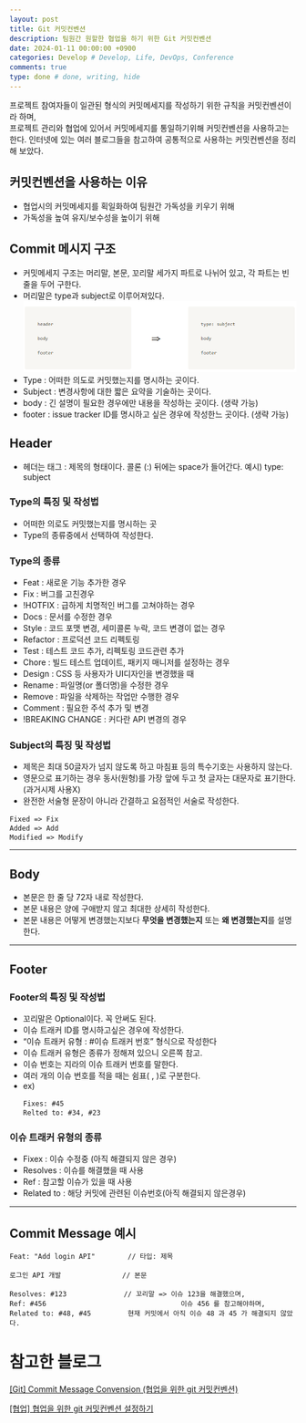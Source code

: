 ```yaml
---
layout: post
title: Git 커밋컨벤션
description: 팀원간 원할한 협업을 하기 위한 Git 커밋컨벤션
date: 2024-01-11 00:00:00 +0900
categories: Develop # Develop, Life, DevOps, Conference
comments: true
type: done # done, writing, hide
---
```


프로젝트 참여자들이 일관된 형식의 커밋메세지를 작성하기 위한 규칙을 커밋컨벤션이라 하며,  
프로젝트 관리와 협업에 있어서 커밋메세지를 통일하기위해 커밋컨벤션을 사용하고는 한다.
인터넷에 있는 여러 블로그들을 참고하여 공통적으로 사용하는 커밋컨벤션을 정리해 보았다.

## 커밋컨벤션을 사용하는 이유

- 협업시의 커밋메세지를 획일화하여 팀원간 가독성을 키우기 위해
- 가독성을 높여 유지/보수성을 높이기 위해

## Commit 메시지 구조

- 커밋메세지 구조는 머리말, 본문, 꼬리말 세가지 파트로 나뉘어 있고, 각 파트는 빈줄을 두어 구한다.
- 머리말은 type과 subject로 이루어져있다.  
  ![image](/image/커밋컨벤션1.png)
- Type : 어떠한 의도로 커밋했는지를 명시하는 곳이다.
- Subject : 변경사항에 대한 짧은 요약을 기술하는 곳이다.
- body : 긴 설명이 필요한 경우에만 내용을 작성하는 곳이다. (생략 가능)
- footer : issue tracker ID를 명시하고 싶은 경우에 작성한느 곳이다. (생략 가능)

## Header

- 헤더는 태그 : 제목의 형태이다. 콜론 (:) 뒤에는 space가 들어간다. 예시) type: subject

### Type의 특징 및 작성법

- 어떠한 의로도 커밋했는지를 명시하는 곳
- Type의 종류중에서 선택하여 작성한다.

### Type의 종류

- Feat : 새로운 기능 추가한 경우
- Fix : 버그를 고친경우
- !HOTFIX : 급하게 치명적인 버그를 고쳐야하는 경우
- Docs : 문서를 수정한 경우
- Style : 코드 포맷 변경, 세미콜론 누락, 코드 변경이 없는 경우
- Refactor : 프로덕션 코드 리펙토링
- Test : 테스트 코드 추가, 리펙토링 코드관련 추가
- Chore : 빌드 테스트 업데이트, 패키지 매니저를 설정하는 경우
- Design : CSS 등 사용자가 UI디자인을 변경했을 때
- Rename : 파일명(or 폴더명)을 수정한 경우
- Remove : 파일을 삭제하는 작업만 수행한 경우
- Comment : 필요한 주석 추가 및 변경
- !BREAKING CHANGE : 커다란 API 변경의 경우

### Subject의 특징 및 작성법

- 제목은 최대 50글자가 넘지 않도록 하고 마침표 등의 특수기호는 사용하지 않는다.
- 영문으로 표기하는 경우 동사(원형)를 가장 앞에 두고 첫 글자는 대문자로 표기한다. (과거시제 사용X)
- 완전한 서술형 문장이 아니라 간결하고 요점적인 서술로 작성한다.

```
Fixed => Fix
Added => Add
Modified => Modify
```

---

## Body

- 본문은 한 줄 당 72자 내로 작성한다.
- 본문 내용은 양에 구애받지 않고 최대한 상세히 작성한다.
- 본문 내용은 어떻게 변경했는지보다 **무엇을 변경했는지** 또는 **왜 변경했는지**를 설명한다.

---

## Footer

### Footer의 특징 및 작성법

- 꼬리말은 Optional이다. 꼭 안써도 된다.
- 이슈 트래커 ID를 명시하고싶은 경우에 작성한다.
- “이슈 트래커 유형 : #이슈 트래커 번호” 형식으로 작성한다
- 이슈 트래커 유형은 종류가 정해져 있으니 오른쪽 참고.
- 이슈 번호는 지라의 이슈 트래커 번호를 말한다.
- 여러 개의 이슈 번호를 적을 때는 쉼표( , )로 구분한다.
- ex)
  ```
  Fixes: #45
  Relted to: #34, #23
  ```

### 이슈 트래커 유형의 종류

- Fixex : 이슈 수정중 (아직 해결되지 않은 경우)
- Resolves : 이슈를 해결했을 때 사용
- Ref : 참고할 이슈가 있을 때 사용
- Related to : 해당 커밋에 관련된 이슈번호(아직 해결되지 않은경우)

---

## Commit Message 예시

```
Feat: "Add login API"        // 타입: 제목

로그인 API 개발               // 본문

Resolves: #123              // 꼬리말 => 이슈 123을 해결했으며,
Ref: #456                                 이슈 456 를 참고해야하며,
Related to: #48, #45         현재 커밋에서 아직 이슈 48 과 45 가 해결되지 않았다.
```

# 참고한 블로그

[[Git] Commit Message Convension (협업을 위한 git 커밋컨벤션)](https://velog.io/@msung99/Git-Commit-Message-Convension)

[[협업] 협업을 위한 git 커밋컨벤션 설정하기](https://overcome-the-limits.tistory.com/entry/협업-협업을-위한-기본적인-git-커밋컨벤션-설정하기)
